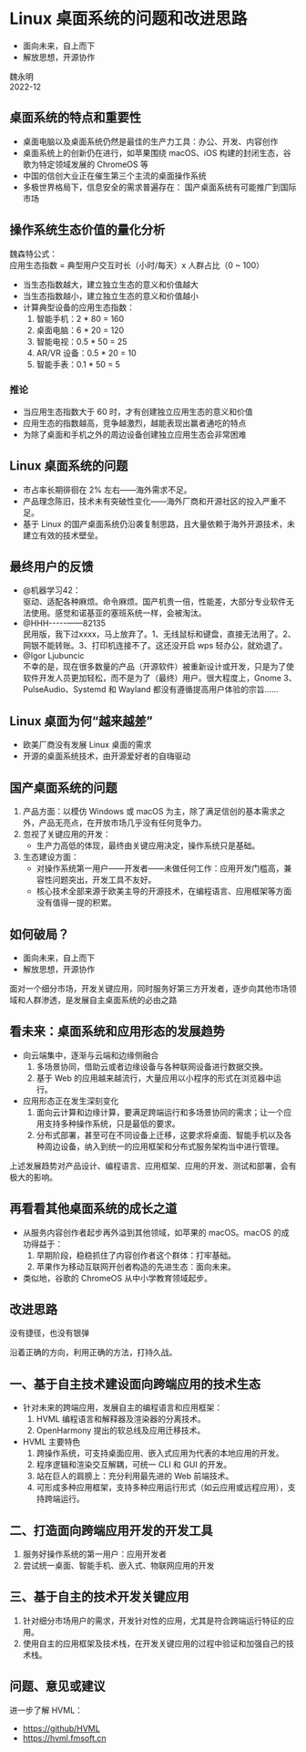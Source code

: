 # Linux 桌面系统的问题和改进思路

- 面向未来，自上而下
- 解放思想，开源协作

魏永明  
2022-12

		
## 桌面系统的特点和重要性

- 桌面电脑以及桌面系统仍然是最佳的生产力工具：办公、开发、内容创作
- 桌面系统上的创新仍在进行，如苹果围绕 macOS、iOS 构建的封闭生态，谷歌为特定领域发展的 ChromeOS 等
- 中国的信创大业正在催生第三个主流的桌面操作系统
- 多极世界格局下，信息安全的需求普遍存在： 国产桌面系统有可能推广到国际市场

		
## 操作系统生态价值的量化分析

魏森特公式：  
应用生态指数 = 典型用户交互时长（小时/每天）x 人群占比（0 ~ 100）

- 当生态指数越大，建立独立生态的意义和价值越大
- 当生态指数越小，建立独立生态的意义和价值越小
- 计算典型设备的应用生态指数：
   1. 智能手机：2 * 80 = 160
   1. 桌面电脑：6 * 20 = 120
   1. 智能电视：0.5 * 50 = 25
   1. AR/VR 设备：0.5 * 20 = 10
   1. 智能手表：0.1 * 50 = 5

	
### 推论

- 当应用生态指数大于 60 时，才有创建独立应用生态的意义和价值
- 应用生态的指数越高，竞争越激烈，越能表现出赢者通吃的特点
- 为除了桌面和手机之外的周边设备创建独立应用生态会非常困难

		
## Linux 桌面系统的问题

- 市占率长期徘徊在 2% 左右——海外需求不足。
- 产品理念陈旧，技术未有突破性变化——海外厂商和开源社区的投入严重不足。
- 基于 Linux 的国产桌面系统仍沿袭复制思路，且大量依赖于海外开源技术，未建立有效的技术壁垒。

		
## 最终用户的反馈

- @机器学习42：  
驱动、适配各种麻烦。命令麻烦。国产机贵一倍，性能差，大部分专业软件无法使用。感觉和诺基亚的塞班系统一样，会被淘汰。
- @HHH-----——82135  
民用版，我下过xxxx，马上放弃了。1、无线鼠标和键盘，直接无法用了。2、网银不能转账。3、打印机连接不了。这还没开启 wps 轻办公，就劝退了。
- @Igor Ljubuncic  
不幸的是，现在很多数量的产品（开源软件）被重新设计或开发，只是为了使软件开发人员更加轻松，而不是为了（最终）用户。很大程度上，Gnome 3、PulseAudio、Systemd 和 Wayland 都没有遵循提高用户体验的宗旨……

		
## Linux 桌面为何“越来越差”

- 欧美厂商没有发展 Linux 桌面的需求
- 开源的桌面系统技术，由开源爱好者的自嗨驱动

		
## 国产桌面系统的问题

1. 产品方面：以模仿 Windows 或 macOS 为主，除了满足信创的基本需求之外，产品无亮点，在开放市场几乎没有任何竞争力。
1. 忽视了关键应用的开发：
   - 生产力高低的体现，最终由关键应用决定，操作系统只是基础。
1. 生态建设方面：
   - 对操作系统第一用户——开发者——未做任何工作：应用开发门槛高，兼容性问题突出，开发工具不友好。
   - 核心技术全部来源于欧美主导的开源技术，在编程语言、应用框架等方面没有值得一提的积累。

		
## 如何破局？

- 面向未来，自上而下
- 解放思想，开源协作

面对一个细分市场，开发关键应用，同时服务好第三方开发者，逐步向其他市场领域和人群渗透，是发展自主桌面系统的必由之路

		
## 看未来：桌面系统和应用形态的发展趋势

- 向云端集中，逐渐与云端和边缘侧融合
   1. 多场景协同，借助云或者边缘设备与各种联网设备进行数据交换。
   1. 基于 Web 的应用越来越流行，大量应用以小程序的形式在浏览器中运行。
- 应用形态正在发生深刻变化
   1. 面向云计算和边缘计算，要满足跨端运行和多场景协同的需求；让一个应用支持多种操作系统，只是最低的要求。
   1. 分布式部署，甚至可在不同设备上迁移，这要求将桌面、智能手机以及各种周边设备，纳入到统一的应用框架和分布式服务架构当中进行管理。

上述发展趋势对产品设计、编程语言、应用框架、应用的开发、测试和部署，会有极大的影响。

		
## 再看看其他桌面系统的成长之道

- 从服务内容创作者起步再外溢到其他领域，如苹果的 macOS。macOS 的成功得益于：
   1. 早期阶段，稳稳抓住了内容创作者这个群体：打牢基础。
   1. 苹果作为移动互联网开创者构造的先进生态：面向未来。
- 类似地，谷歌的 ChromeOS 从中小学教育领域起步。

		
## 改进思路

没有捷径，也没有银弹

沿着正确的方向，利用正确的方法，打持久战。

		
## 一、基于自主技术建设面向跨端应用的技术生态

- 针对未来的跨端应用，发展自主的编程语言和应用框架：
   1. HVML 编程语言和解释器及渲染器的分离技术。
   1. OpenHarmony 提出的软总线及应用迁移技术。
- HVML 主要特色
   1. 跨操作系统，可支持桌面应用、嵌入式应用为代表的本地应用的开发。
   2. 程序逻辑和渲染交互解耦，可统一 CLI 和 GUI 的开发。
   3. 站在巨人的肩膀上：充分利用最先进的 Web 前端技术。
   4. 可形成多种应用框架，支持多种应用运行形式（如云应用或远程应用），支持跨端运行。

		
## 二、打造面向跨端应用开发的开发工具

1. 服务好操作系统的第一用户：应用开发者
1. 尝试统一桌面、智能手机、嵌入式、物联网应用的开发

		
## 三、基于自主的技术开发关键应用

1. 针对细分市场用户的需求，开发针对性的应用，尤其是符合跨端运行特征的应用。
1. 使用自主的应用框架及技术栈，在开发关键应用的过程中验证和加强自己的技术栈。

		
## 问题、意见或建议

进一步了解 HVML：

- <https://github/HVML>
- <https://hvml.fmsoft.cn>
